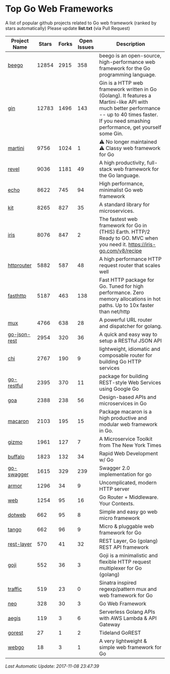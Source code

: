 # Top Go Web Frameworks
A list of popular github projects related to Go web framework (ranked by stars automatically)
Please update **list.txt** (via Pull Request)

| Project Name | Stars | Forks | Open Issues | Description |
| ------------ | ----- | ----- | ----------- | ----------- |
| [beego](https://github.com/astaxie/beego) | 12854 | 2915 | 358 | beego is an open-source, high-performance web framework for the Go programming language. |
| [gin](https://github.com/gin-gonic/gin) | 12783 | 1496 | 143 | Gin is a HTTP web framework written in Go (Golang). It features a Martini-like API with much better performance -- up to 40 times faster. If you need smashing performance, get yourself some Gin. |
| [martini](https://github.com/go-martini/martini) | 9756 | 1024 | 1 | ⚠️ No longer maintained ⚠️  Classy web framework for Go |
| [revel](https://github.com/revel/revel) | 9036 | 1181 | 49 | A high productivity, full-stack web framework for the Go language. |
| [echo](https://github.com/labstack/echo) | 8622 | 745 | 94 | High performance, minimalist Go web framework |
| [kit](https://github.com/go-kit/kit) | 8265 | 827 | 35 | A standard library for microservices. |
| [iris](https://github.com/kataras/iris) | 8076 | 847 | 2 | The fastest web framework for Go in (THIS) Earth. HTTP/2 Ready to GO. MVC when you need it. https://iris-go.com/v8/recipe |
| [httprouter](https://github.com/julienschmidt/httprouter) | 5882 | 587 | 48 | A high performance HTTP request router that scales well |
| [fasthttp](https://github.com/valyala/fasthttp) | 5187 | 463 | 138 | Fast HTTP package for Go. Tuned for high performance. Zero memory allocations in hot paths. Up to 10x faster than net/http |
| [mux](https://github.com/gorilla/mux) | 4766 | 638 | 28 | A powerful URL router and dispatcher for golang. |
| [go-json-rest](https://github.com/ant0ine/go-json-rest) | 2954 | 320 | 36 | A quick and easy way to setup a RESTful JSON API |
| [chi](https://github.com/go-chi/chi) | 2767 | 190 | 9 | lightweight, idiomatic and composable router for building Go HTTP services |
| [go-restful](https://github.com/emicklei/go-restful) | 2395 | 370 | 11 | package for building REST-style Web Services using Google Go |
| [goa](https://github.com/goadesign/goa) | 2388 | 238 | 56 | Design-based APIs and microservices in Go |
| [macaron](https://github.com/go-macaron/macaron) | 2103 | 195 | 15 | Package macaron is a high productive and modular web framework in Go. |
| [gizmo](https://github.com/NYTimes/gizmo) | 1961 | 127 | 7 | A Microservice Toolkit from The New York Times |
| [buffalo](https://github.com/gobuffalo/buffalo) | 1823 | 132 | 34 | Rapid Web Development w/ Go |
| [go-swagger](https://github.com/go-swagger/go-swagger) | 1615 | 329 | 239 | Swagger 2.0 implementation for go |
| [armor](https://github.com/labstack/armor) | 1296 | 34 | 9 | Uncomplicated, modern HTTP server |
| [web](https://github.com/gocraft/web) | 1254 | 95 | 16 | Go Router + Middleware. Your Contexts. |
| [dotweb](https://github.com/devfeel/dotweb) | 662 | 95 | 8 | Simple and easy go web micro framework |
| [tango](https://github.com/lunny/tango) | 662 | 96 | 9 | Micro & pluggable web framework for Go |
| [rest-layer](https://github.com/rs/rest-layer) | 570 | 41 | 32 | REST Layer, Go (golang) REST API framework |
| [goji](https://github.com/goji/goji) | 552 | 36 | 3 | Goji is a minimalistic and flexible HTTP request multiplexer for Go (golang) |
| [traffic](https://github.com/pilu/traffic) | 519 | 23 | 0 | Sinatra inspired regexp/pattern mux and web framework for Go |
| [neo](https://github.com/ivpusic/neo) | 328 | 30 | 3 | Go Web Framework |
| [aegis](https://github.com/tmaiaroto/aegis) | 119 | 3 | 6 | Serverless Golang APIs with AWS Lambda & API Gateway |
| [gorest](https://github.com/tideland/gorest) | 27 | 1 | 2 | Tideland GoREST |
| [webgo](https://github.com/bnkamalesh/webgo) | 18 | 3 | 1 | A very lightweight & simple web framework for Go |

*Last Automatic Update: 2017-11-08 23:47:39*